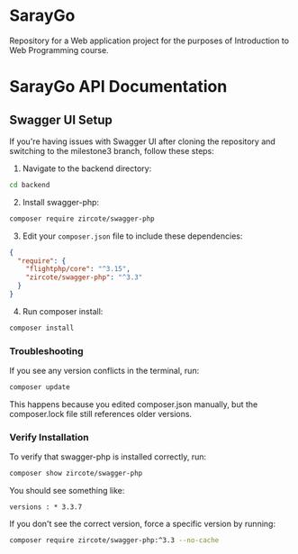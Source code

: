 # SarayGo
Repository for a Web application project for the purposes of Introduction to Web Programming course.

# SarayGo API Documentation

## Swagger UI Setup

If you're having issues with Swagger UI after cloning the repository and switching to the milestone3 branch, follow these steps:

1. Navigate to the backend directory:
```bash
cd backend
```

2. Install swagger-php:
```bash
composer require zircote/swagger-php
```

3. Edit your `composer.json` file to include these dependencies:
```json
{
  "require": {
    "flightphp/core": "^3.15",
    "zircote/swagger-php": "^3.3"
  }
}
```

4. Run composer install:
```bash
composer install
```

### Troubleshooting

If you see any version conflicts in the terminal, run:
```bash
composer update
```

This happens because you edited composer.json manually, but the composer.lock file still references older versions.

### Verify Installation

To verify that swagger-php is installed correctly, run:
```bash
composer show zircote/swagger-php
```

You should see something like:
```
versions : * 3.3.7
```

If you don't see the correct version, force a specific version by running:
```bash
composer require zircote/swagger-php:^3.3 --no-cache
```

